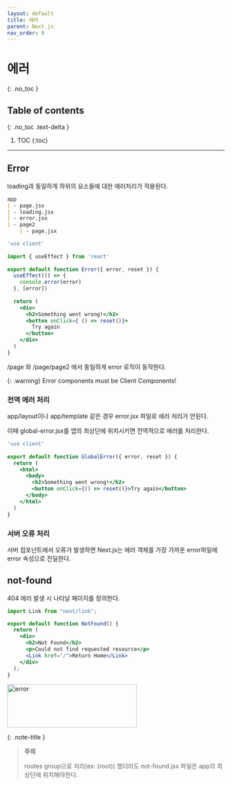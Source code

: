 ```yaml
---
layout: default
title: 에러
parent: Next.js
nav_order: 8
---
```



# 에러
{: .no_toc }

## Table of contents
{: .no_toc .text-delta }

1. TOC
{:toc}

---


## Error

loading과 동일하게 하위의 요소들에 대한 에러처리가 적용된다. 

```markdown
app
| - page.jsx
| - loading.jsx
| - error.jsx
| - page2
    | - page.jsx
```

```jsx
'use client'
 
import { useEffect } from 'react'
 
export default function Error({ error, reset }) {
  useEffect(() => {
    console.error(error)
  }, [error])
 
  return (
    <div>
      <h2>Something went wrong!</h2>
      <button onClick={ () => reset()}>
        Try again
      </button>
    </div>
  )
}
```

/page 와 /page/page2 에서 동일하게 error 로직이 동작한다. 

{: .warning}
Error components must be Client Components!

### 전역 에러 처리 

app/layout이나 app/template 같은 경우 error.jsx 파일로 에러 처리가 안된다. 

이때 global-error.jsx를 앱의 최상단에 위치시키면 전역적으로 에러를 처리한다. 

```jsx
'use client'
 
export default function GlobalError({ error, reset }) {
  return (
    <html>
      <body>
        <h2>Something went wrong!</h2>
        <button onClick={() => reset()}>Try again</button>
      </body>
    </html>
  )
}
```

### 서버 오류 처리 

서버 컴포넌트에서 오류가 발생하면 Next.js는 에러 객체를 가장 가까운 error파일에 error 속성으로 전딜한다. 



## not-found

404 에러 발생 시 나타날 페이지를 정의한다. 

```jsx
import Link from "next/link";

export default function NotFound() {
  return (
    <div>
      <h2>Not Found</h2>
      <p>Could not find requested resource</p>
      <Link href="/">Return Home</Link>
    </div>
  );
}
```

<img src="../../../assets/images/nextjserror.png" alt="error" aria-label="error Image" width="300" height="100">


{: .note-title }
> **주의**
>
> routes group으로 처리(ex: (root)) 했더라도 not-found.jsx 파일은 app의 최상단에 위치해야한다. 

